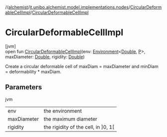 //[alchemist](../../../index.md)/[it.unibo.alchemist.model.implementations.nodes](../index.md)/[CircularDeformableCellImpl](index.md)/[CircularDeformableCellImpl](-circular-deformable-cell-impl.md)

# CircularDeformableCellImpl

[jvm]\
open fun [CircularDeformableCellImpl](-circular-deformable-cell-impl.md)(env: [Environment](../../it.unibo.alchemist.model.interfaces/-environment/index.md)<[Double](https://docs.oracle.com/javase/8/docs/api/java/lang/Double.html), [P](../../it.unibo.alchemist.model.implementations.environments/-abstract2-d-environment/index.md)>, maxDiameter: [Double](https://kotlinlang.org/api/latest/jvm/stdlib/kotlin/-double/index.html), rigidity: [Double](https://kotlinlang.org/api/latest/jvm/stdlib/kotlin/-double/index.html))

Create a circular deformable cell of maxDiam = maxDiameter and minDiam = deformability * maxDiam.

## Parameters

jvm

| | |
|---|---|
| env | the environment |
| maxDiameter | the maximum diameter |
| rigidity | the rigidity of the cell, in ]0, 1[ |
